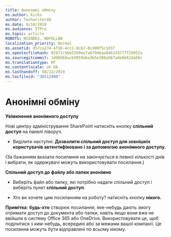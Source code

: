 ```yaml
---
title: Анонімні обміну
ms.author: kirks
author: Techwriter40
ms.date: 9/18/2018
ms.audience: ITPro
ms.topic: article
ROBOTS: NOINDEX, NOFOLLOW
localization_priority: Normal
ms.assetid: d57ca274-af16-4cc1-8c67-8c499f5c1d37
ms.openlocfilehash: 01971c5bb52b9ee7a679dbae84632d777f29952a
ms.sourcegitcommit: 1d98db8acb9959aba3b5e308a567ade6b62da56c
ms.translationtype: MT
ms.contentlocale: uk-UA
ms.lasthandoff: 08/22/2019
ms.locfileid: "36512480"
---
```

# <a name="anonymous-sharing"></a>Анонімні обміну

 **Увімкнення анонімного доступу**
  
Нові центру адміністрування SharePoint натисніть кнопку **спільний доступ** на панелі ліворуч. 
  
- Виділити наступні: **Дозволити спільний доступ для зовнішніх користувачів автентифіковано і за допомогою анонімного доступу.**
  
(За бажанням вказати посилання на закінчується в певної кількості днів і вибрати, як одержувачі можуть використовувати посилання.)
    
 **Спільний доступ до файлу або папки анонімно**
  
- Виберіть файл або папку, які потрібно надати спільний доступ і виберіть пункт **спільний доступ**. 
    
- Хто ви хочете цим посиланням на роботу? натисніть кнопку **нікого.**
  
 **Примітка**: **будь-хто** створює посилання, яке-небудь дають змогу отримати доступ до документа або папки, навіть якщо вони вже не ввійшли в систему Office 365 або OneDrive. Використовувати це, щоб поділитися з ким-небудь, всередині або за межами вашої компанії. Це посилання можуть бути відправлені по всьому нікому. 
    

